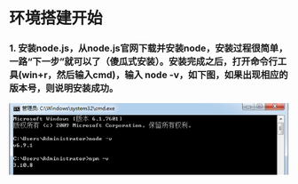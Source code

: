 # 环境搭建开始
###  1. 安装node.js，从node.js官网下载并安装node，安装过程很简单，一路“下一步”就可以了（傻瓜式安装）。安装完成之后，打开命令行工具(win+r，然后输入cmd)，输入 node -v，如下图，如果出现相应的版本号，则说明安装成功。
![Alt text](https://raw.githubusercontent.com/liuxiuqian/note1/master/img/fe7726909c64.png)
